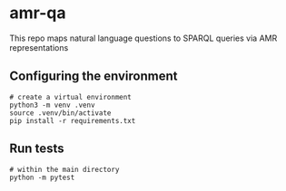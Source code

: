 # amr-qa
This repo maps natural language questions to SPARQL queries via AMR representations

## Configuring the environment
```
# create a virtual environment
python3 -m venv .venv
source .venv/bin/activate
pip install -r requirements.txt
```

## Run tests
```
# within the main directory
python -m pytest
```
